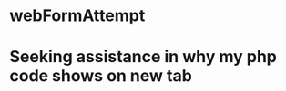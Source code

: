 # webFormAttempt

# Seeking assistance in why my php code shows on new tab

<?php
if(empty($_POST['submit']))
{
	echo "Form is not submitted";
	exit();
}

if(empty($_POST)["fullname"]) ||
	empty($_POST["email"])
	{
		echo "Please fill the form"
		exit();
	}

$name = $_POST["fullname"];
$email = $_POST["email"];

mail ( 'thinksayge@gmail.com' , 'New form submission' , 'New form submission: Name: $name, Email:$email' );

header('location: thank-you.html');
?>
